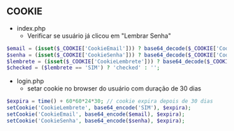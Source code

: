 ## COOKIE
- index.php
   - Verificar se usuário já clicou em "Lembrar Senha"
```php
$email = (isset($_COOKIE['CookieEmail'])) ? base64_decode($_COOKIE['CookieEmail']) : '';
$senha = (isset($_COOKIE['CookieSenha'])) ? base64_decode($_COOKIE['CookieSenha']) : '';
$lembrete = (isset($_COOKIE['CookieLembrete'])) ? base64_decode($_COOKIE['CookieLembrete']) : '';
$checked = ($lembrete == 'SIM') ? 'checked' : '';
```
- login.php
   - setar cookie no browser do usuário com duração de 30 dias
```php
$expira = time() + 60*60*24*30; // cookie expira depois de 30 dias
setCookie('CookieLembrete', base64_encode('SIM'), $expira);
setCookie('CookieEmail', base64_encode($email), $expira);
setCookie('CookieSenha', base64_encode($senha), $expira);